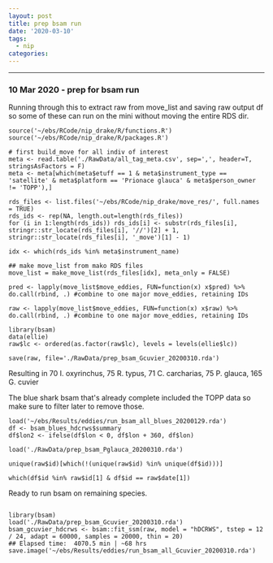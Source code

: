 ```yaml
---
layout: post
title: prep bsam run
date: '2020-03-10'
tags:
  - nip
categories:
---
```


***
### 10 Mar 2020 - prep for bsam run

Running through this to extract raw from move_list and saving raw output df so some of these can run on the mini without moving the entire RDS dir.

``` {r eval = FALSE}
source('~/ebs/RCode/nip_drake/R/functions.R')
source('~/ebs/RCode/nip_drake/R/packages.R')

# first build_move for all indiv of interest
meta <- read.table('./RawData/all_tag_meta.csv', sep=',', header=T, stringsAsFactors = F)
meta <- meta[which(meta$etuff == 1 & meta$instrument_type == 'satellite' & meta$platform == 'Prionace glauca' & meta$person_owner != 'TOPP'),]

rds_files <- list.files('~/ebs/RCode/nip_drake/move_res/', full.names = TRUE)
rds_ids <- rep(NA, length.out=length(rds_files))
for (i in 1:length(rds_ids)) rds_ids[i] <- substr(rds_files[i], stringr::str_locate(rds_files[i], '//')[2] + 1, stringr::str_locate(rds_files[i], '_move')[1] - 1)

idx <- which(rds_ids %in% meta$instrument_name)

## make move_list from mako RDS files
move_list = make_move_list(rds_files[idx], meta_only = FALSE)

pred <- lapply(move_list$move_eddies, FUN=function(x) x$pred) %>% do.call(rbind, .) #combine to one major move_eddies, retaining IDs

raw <- lapply(move_list$move_eddies, FUN=function(x) x$raw) %>% do.call(rbind, .) #combine to one major move_eddies, retaining IDs

library(bsam)
data(ellie)
raw$lc <- ordered(as.factor(raw$lc), levels = levels(ellie$lc))

save(raw, file='./RawData/prep_bsam_Gcuvier_20200310.rda')

```

Resulting in 70 I. oxyrinchus, 75 R. typus, 71 C. carcharias, 75 P. glauca, 165 G. cuvier


The blue shark bsam that's already complete included the TOPP data so make sure to filter later to remove those.
``` {r eval = FALSE}
load('~/ebs/Results/eddies/run_bsam_all_blues_20200129.rda')
df <- bsam_blues_hdcrws$summary
df$lon2 <- ifelse(df$lon < 0, df$lon + 360, df$lon)

load('./RawData/prep_bsam_Pglauca_20200310.rda')

unique(raw$id)[which(!(unique(raw$id) %in% unique(df$id)))]

which(df$id %in% raw$id[1] & df$id == raw$date[1])

```


Ready to run bsam on remaining species.
``` {r eval = FALSE}

library(bsam)
load('./RawData/prep_bsam_Gcuvier_20200310.rda')
bsam_gcuvier_hdcrws <- bsam::fit_ssm(raw, model = "hDCRWS", tstep = 12 / 24, adapt = 60000, samples = 20000, thin = 20)
## Elapsed time:  4070.5 min | ~68 hrs
save.image('~/ebs/Results/eddies/run_bsam_all_Gcuvier_20200310.rda')

```


